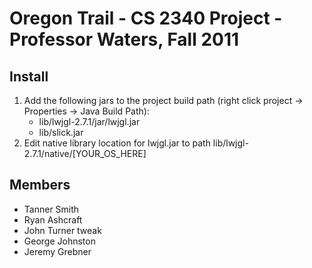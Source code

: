 # Oregon Trail - CS 2340 Project - Professor Waters, Fall 2011

## Install
1. Add the following jars to the project build path (right click project -> Properties -> Java Build Path):
    * lib/lwjgl-2.7.1/jar/lwjgl.jar
    * lib/slick.jar
3. Edit native library location for lwjgl.jar to path lib/lwjgl-2.7.1/native/[YOUR_OS_HERE]

## Members
* Tanner Smith
* Ryan Ashcraft
* John Turner tweak
* George Johnston
* Jeremy Grebner